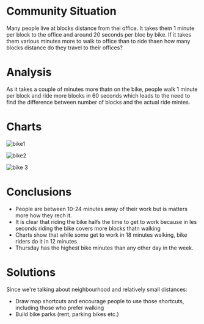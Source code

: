# Community Situation

Many people live at blocks distance from thei office. It takes them 1 minute per block to the office and around 20 seconds per bloc by bike.
If it takes them various minutes more to walk to office than to ride thaen how many blocks distance do they travel to their offices?

# Analysis 

As it takes a couple of minutes more thatn on the bike, people walk 1 minute per block and ride more blocks in 60 seconds 
which leads to the need to find the difference between number of blocks and the actual ride mintes. 

# Charts

![bike1](https://user-images.githubusercontent.com/47668423/105061878-4aa88480-5a7a-11eb-923e-4c4a7b911c93.png)

![bike2](https://user-images.githubusercontent.com/47668423/105061882-4aa88480-5a7a-11eb-8d31-36321ce50f67.png)

![bike 3](https://user-images.githubusercontent.com/47668423/105061873-49775780-5a7a-11eb-951d-54d7ade9fbf8.png)

# Conclusions 

* People are between 10-24 minutes away of their work but is matters more how they rech it. 
* It is clear that riding the bike halfs the time to get to work because in les seconds riding the bike covers more blocks thatn walking
* Charts show that while some get to work in 18 minutes walking, bike riders do it in 12 minutes 
* Thursday has the highest bike minutes than any other day in the week.

# Solutions

Since we're talking about neighbourhood and relatively small distances:
* Draw map shortcuts and encourage people to use those shortcuts, including those who prefer walking 
* Build bike parks (rent, parking bikes etc.)







